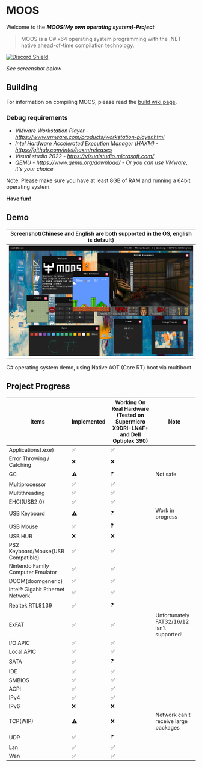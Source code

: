 # MOOS  
Welcome to the ***MOOS(My own operating system)-Project***
> MOOS is a C# x64 operating system programming with the .NET native ahead-of-time compilation technology.

[![Discord Shield](https://discordapp.com/api/guilds/987075686256762890/widget.png?style=shield)](https://discord.gg/uJstXbx8Pt)

*See screenshot below*

## Building
For information on compiling MOOS, please read the [build wiki page](https://github.com/nifanfa/MOOS/wiki/How-do-you-build-or-compile-MOOS%3F).

### Debug requirements
- *VMware Workstation Player - https://www.vmware.com/products/workstation-player.html*
- *Intel Hardware Accelerated Execution Manager (HAXM) - https://github.com/intel/haxm/releases*  
- *Visual studio 2022 - https://visualstudio.microsoft.com/*  
- *QEMU - https://www.qemu.org/download/ - Or you can use VMware, it's your choice*

Note: Please make sure you have at least 8GB of RAM and running a 64bit operating system.

**Have fun!**

## Demo
| Screenshot(Chinese and English are both supported in the OS, english is default) |
| ------ |
| ![image](Screenshot1.png) |
C# operating system demo, using Native AOT (Core RT) boot via multiboot  

## Project Progress

| Items | Implemented | Working On Real Hardware (Tested on Supermicro X9DRI-LN4F+ and Dell Optiplex 390) | Note |
| ----- | ----------- | ----------------------------------------------------------- | ----- |
| Applications(.exe) | ✅ | ✅ |
| Error Throwing / Catching | ❌ | ❌ | 
| GC | ⚠️ | ❓ | Not safe |
| Multiprocessor | ✅ | ✅ |
| Multithreading | ✅ | ✅ |
| EHCI(USB2.0) | ✅ | ✅ |
| USB Keyboard | ⚠️ | ❓ | Work in progress |
| USB Mouse | ✅ | ❓ |
| USB HUB | ❌ | ❌ |
| PS2 Keyboard/Mouse(USB Compatible) | ✅ | ✅ |
| Nintendo Family Computer Emulator | ✅ | ✅ |
| DOOM(doomgeneric) | ✅ | ✅ |
| Intel® Gigabit Ethernet Network | ✅ | ✅ |
| Realtek RTL8139 | ✅ | ❓ |
| ExFAT | ✅ | ✅ | Unfortunately FAT32/16/12 isn't supported! |
| I/O APIC | ✅ | ✅ |
| Local APIC | ✅ | ✅ |
| SATA | ✅ | ❓ |
| IDE | ✅ | ✅ |
| SMBIOS | ✅ | ✅ |
| ACPI | ✅ | ✅ |
| IPv4 | ✅ | ✅ |
| IPv6 | ❌ | ❌ |
| TCP(WIP) | ⚠️ | ❌ | Network can't receive large packages  |
| UDP | ✅ | ❓ |
| Lan | ✅ | ✅ |
| Wan | ✅ | ✅ |
